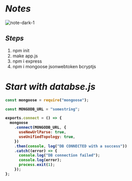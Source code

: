 # _Notes_
![note-dark-1](https://user-images.githubusercontent.com/91872149/200155350-fd68d841-38a5-450f-8988-f83650eaac0e.png)

## _Steps_

1. npm init
2. make app.js
3. npm i express
4. npm i mongoose jsonwebtoken bcryptjs



# _Start with databse.js_

<b>
  
```javascript
const mongoose = require("mongoose");

const MONGODB_URL = "somestring";

exports.connect = () => {
  mongoose
    .connect(MONGODB_URL, {
      useNewUrlParse: true,
      useUnifiedTopology: true,
    })
    .then(console, log("DB CONNECTED with a success"))
    .catch((error) => {
      console.log("DB connection failed");
      console.log(error);
      process.exit(1);
    });
};
```
  
</b>
